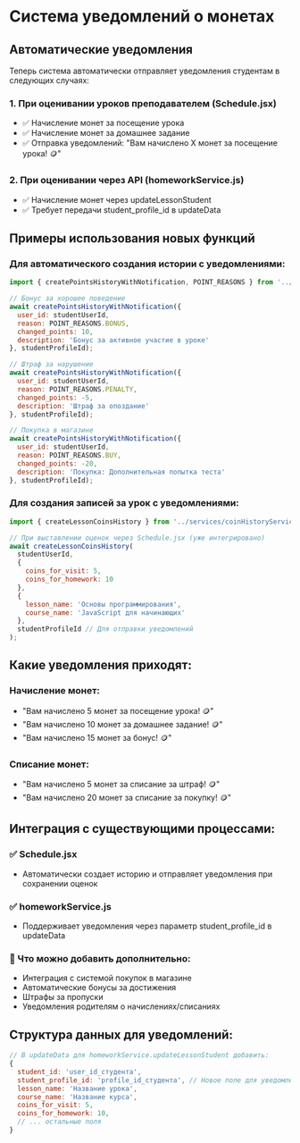 # Система уведомлений о монетах

## Автоматические уведомления

Теперь система автоматически отправляет уведомления студентам в следующих случаях:

### 1. При оценивании уроков преподавателем (Schedule.jsx)
- ✅ Начисление монет за посещение урока
- ✅ Начисление монет за домашнее задание
- ✅ Отправка уведомлений: "Вам начислено X монет за посещение урока! 🪙"

### 2. При оценивании через API (homeworkService.js)
- ✅ Начисление монет через updateLessonStudent
- ✅ Требует передачи student_profile_id в updateData

## Примеры использования новых функций

### Для автоматического создания истории с уведомлениями:

```javascript
import { createPointsHistoryWithNotification, POINT_REASONS } from '../services/coinHistoryService';

// Бонус за хорошее поведение
await createPointsHistoryWithNotification({
  user_id: studentUserId,
  reason: POINT_REASONS.BONUS,
  changed_points: 10,
  description: 'Бонус за активное участие в уроке'
}, studentProfileId);

// Штраф за нарушение
await createPointsHistoryWithNotification({
  user_id: studentUserId,
  reason: POINT_REASONS.PENALTY,
  changed_points: -5,
  description: 'Штраф за опоздание'
}, studentProfileId);

// Покупка в магазине
await createPointsHistoryWithNotification({
  user_id: studentUserId,
  reason: POINT_REASONS.BUY,
  changed_points: -20,
  description: 'Покупка: Дополнительная попытка теста'
}, studentProfileId);
```

### Для создания записей за урок с уведомлениями:

```javascript
import { createLessonCoinsHistory } from '../services/coinHistoryService';

// При выставлении оценок через Schedule.jsx (уже интегрировано)
await createLessonCoinsHistory(
  studentUserId,
  {
    coins_for_visit: 5,
    coins_for_homework: 10
  },
  {
    lesson_name: 'Основы программирования',
    course_name: 'JavaScript для начинающих'
  },
  studentProfileId // Для отправки уведомлений
);
```

## Какие уведомления приходят:

### Начисление монет:
- "Вам начислено 5 монет за посещение урока! 🪙"
- "Вам начислено 10 монет за домашнее задание! 🪙"
- "Вам начислено 15 монет за бонус! 🪙"

### Списание монет:
- "Вам начислено 5 монет за списание за штраф! 🪙"
- "Вам начислено 20 монет за списание за покупку! 🪙"

## Интеграция с существующими процессами:

### ✅ Schedule.jsx
- Автоматически создает историю и отправляет уведомления при сохранении оценок

### ✅ homeworkService.js  
- Поддерживает уведомления через параметр student_profile_id в updateData

### 🔄 Что можно добавить дополнительно:
- Интеграция с системой покупок в магазине
- Автоматические бонусы за достижения
- Штрафы за пропуски
- Уведомления родителям о начислениях/списаниях

## Структура данных для уведомлений:

```javascript
// В updateData для homeworkService.updateLessonStudent добавить:
{
  student_id: 'user_id_студента',
  student_profile_id: 'profile_id_студента', // Новое поле для уведомлений
  lesson_name: 'Название урока',
  course_name: 'Название курса',
  coins_for_visit: 5,
  coins_for_homework: 10,
  // ... остальные поля
}
```
